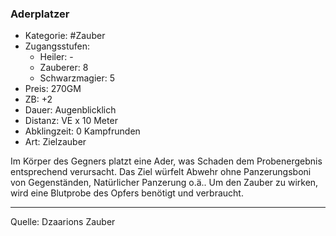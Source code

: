 ### Aderplatzer

- Kategorie: #Zauber
- Zugangsstufen:
  - Heiler: -
  - Zauberer: 8
  - Schwarzmagier: 5
- Preis: 270GM
- ZB: +2
- Dauer: Augenblicklich
- Distanz: VE x 10 Meter
- Abklingzeit: 0 Kampfrunden
- Art: Zielzauber

Im Körper des Gegners platzt eine Ader, was Schaden dem Probenergebnis entsprechend verursacht. Das Ziel würfelt Abwehr ohne Panzerungsboni von Gegenständen, Natürlicher Panzerung o.ä.. Um den Zauber zu wirken, wird eine Blutprobe des Opfers benötigt und verbraucht.

---

Quelle: Dzaarions Zauber
